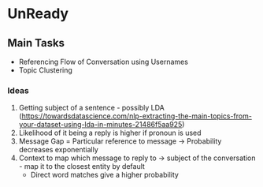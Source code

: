 # UnReady
## Main Tasks
* Referencing Flow of Conversation using Usernames
* Topic Clustering

### Ideas
1. Getting subject of a sentence - possibly LDA (https://towardsdatascience.com/nlp-extracting-the-main-topics-from-your-dataset-using-lda-in-minutes-21486f5aa925)
2. Likelihood of it being a reply is higher if pronoun is used
3. Message Gap = Particular reference to message -> Probability decreases exponentially
4. Context to map which message to reply to -> subject of the conversation - map it to the closest entity by default
    * Direct word matches give a higher probability

